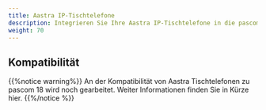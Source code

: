 ```yaml
---
title: Aastra IP-Tischtelefone
description: Integrieren Sie Ihre Aastra IP-Tischtelefone in die pascom.
weight: 70
---
```


## Kompatibilität

{{%notice warning%}}
An der Kompatibilität von Aastra Tischtelefonen zu pascom 18 wird noch gearbeitet. Weiter Informationen finden Sie in Kürze hier.
{{%/notice %}}